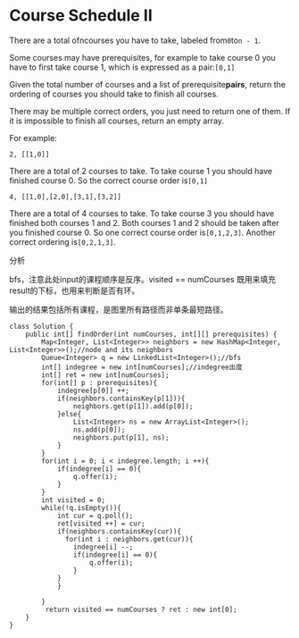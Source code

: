 # Course Schedule II

There are a total ofncourses you have to take, labeled from`0`to`n - 1`.

Some courses may have prerequisites, for example to take course 0 you have to first take course 1, which is expressed as a pair:`[0,1]`

Given the total number of courses and a list of prerequisite**pairs**, return the ordering of courses you should take to finish all courses.

There may be multiple correct orders, you just need to return one of them. If it is impossible to finish all courses, return an empty array.

For example:

```text
2, [[1,0]]
```

There are a total of 2 courses to take. To take course 1 you should have finished course 0. So the correct course order is`[0,1]`

```text
4, [[1,0],[2,0],[3,1],[3,2]]
```

There are a total of 4 courses to take. To take course 3 you should have finished both courses 1 and 2. Both courses 1 and 2 should be taken after you finished course 0. So one correct course order is`[0,1,2,3]`. Another correct ordering is`[0,2,1,3]`.

分析

bfs，注意此处input的课程顺序是反序。visited == numCourses 既用来填充result的下标，也用来判断是否有环。

输出的结果包括所有课程，是图里所有路径而非单条最短路径。

```text
class Solution {
    public int[] findOrder(int numCourses, int[][] prerequisites) {
        Map<Integer, List<Integer>> neighbors = new HashMap<Integer, List<Integer>>();//node and its neighbors
        Queue<Integer> q = new LinkedList<Integer>();//bfs
        int[] indegree = new int[numCourses];//indegree出度
        int[] ret = new int[numCourses];
        for(int[] p : prerequisites){
            indegree[p[0]] ++;
            if(neighbors.containsKey(p[1])){
                neighbors.get(p[1]).add(p[0]);
            }else{
                List<Integer> ns = new ArrayList<Integer>();
                ns.add(p[0]);
                neighbors.put(p[1], ns);
            }
        }
        for(int i = 0; i < indegree.length; i ++){
            if(indegree[i] == 0){
                q.offer(i);
            }
        }
        int visited = 0;
        while(!q.isEmpty()){
            int cur = q.poll();
            ret[visited ++] = cur;
            if(neighbors.containsKey(cur)){
              for(int i : neighbors.get(cur)){
                indegree[i] --;
                if(indegree[i] == 0){
                    q.offer(i);
                }
            }
            }

        }
         return visited == numCourses ? ret : new int[0];
    }
}
```

